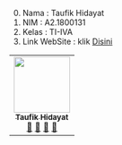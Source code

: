 0. Nama  : Taufik Hidayat
1. NIM   : A2.1800131
2. Kelas : TI-IVA
3. Link WebSite  : klik [Disini](https://a21800131.000webhostapp.com)

<!-- ALL-CONTRIBUTORS-LIST:START - Do not remove or modify this section -->
<!-- prettier-ignore-start -->
<!-- markdownlint-disable -->
<table>
  <tr>
    <td align="center"><a href="#"><img src="https://avatars1.githubusercontent.com/u/61614721?s=460&v=4" width="100px;" alt=""/><br /><sub><b>Taufik Hidayat</b></sub></a><br /><a href="#" title="Link Repo">🔗</a> <a href="#" title="Documentation">📖</a> <a href="#" title="Profile">👀</a> <a href="#" title="Talks">📢</a></td>
